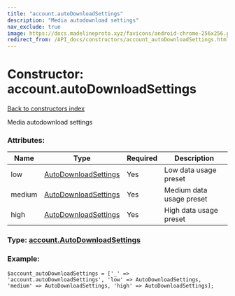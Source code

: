```yaml
---
title: "account.autoDownloadSettings"
description: "Media autodownload settings"
nav_exclude: true
image: https://docs.madelineproto.xyz/favicons/android-chrome-256x256.png
redirect_from: /API_docs/constructors/account_autoDownloadSettings.html
---
```

# Constructor: account.autoDownloadSettings  
[Back to constructors index](/API_docs/constructors/index.html)



Media autodownload settings

### Attributes:

| Name     |    Type       | Required | Description |
|----------|---------------|----------|-------------|
|low|[AutoDownloadSettings](/API_docs/types/AutoDownloadSettings.html) | Yes|Low data usage preset|
|medium|[AutoDownloadSettings](/API_docs/types/AutoDownloadSettings.html) | Yes|Medium data usage preset|
|high|[AutoDownloadSettings](/API_docs/types/AutoDownloadSettings.html) | Yes|High data usage preset|



### Type: [account.AutoDownloadSettings](/API_docs/types/account.AutoDownloadSettings.html)


### Example:

```
$account_autoDownloadSettings = ['_' => 'account.autoDownloadSettings', 'low' => AutoDownloadSettings, 'medium' => AutoDownloadSettings, 'high' => AutoDownloadSettings];
```  
